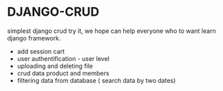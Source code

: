 # DJANGO-CRUD
simplest django crud try it, we hope can help everyone who to want learn django framework. 
- add session cart
- user authentification - user level
- uploading and deleting file
- crud data product and members
- filtering data from database ( search data by two dates)

